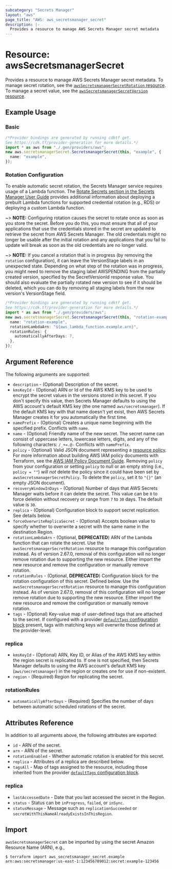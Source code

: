 ```yaml
---
subcategory: "Secrets Manager"
layout: "aws"
page_title: "AWS: aws_secretsmanager_secret"
description: |-
  Provides a resource to manage AWS Secrets Manager secret metadata
---
```


# Resource: awsSecretsmanagerSecret

Provides a resource to manage AWS Secrets Manager secret metadata. To manage secret rotation, see the [`awsSecretsmanagerSecretRotation` resource](/docs/providers/aws/r/secretsmanager_secret_rotation.html). To manage a secret value, see the [`awsSecretsmanagerSecretVersion` resource](/docs/providers/aws/r/secretsmanager_secret_version.html).

## Example Usage

### Basic

```typescript
/*Provider bindings are generated by running cdktf get.
See https://cdk.tf/provider-generation for more details.*/
import * as aws from "./.gen/providers/aws";
new aws.secretsmanagerSecret.SecretsmanagerSecret(this, "example", {
  name: "example",
});

```

### Rotation Configuration

To enable automatic secret rotation, the Secrets Manager service requires usage of a Lambda function. The [Rotate Secrets section in the Secrets Manager User Guide](https://docs.aws.amazon.com/secretsmanager/latest/userguide/rotating-secrets.html) provides additional information about deploying a prebuilt Lambda functions for supported credential rotation (e.g., RDS) or deploying a custom Lambda function.

\~> **NOTE:** Configuring rotation causes the secret to rotate once as soon as you store the secret. Before you do this, you must ensure that all of your applications that use the credentials stored in the secret are updated to retrieve the secret from AWS Secrets Manager. The old credentials might no longer be usable after the initial rotation and any applications that you fail to update will break as soon as the old credentials are no longer valid.

\~> **NOTE:** If you cancel a rotation that is in progress (by removing the `rotation` configuration), it can leave the VersionStage labels in an unexpected state. Depending on what step of the rotation was in progress, you might need to remove the staging label AWSPENDING from the partially created version, specified by the SecretVersionId response value. You should also evaluate the partially rotated new version to see if it should be deleted, which you can do by removing all staging labels from the new version's VersionStage field.

```typescript
/*Provider bindings are generated by running cdktf get.
See https://cdk.tf/provider-generation for more details.*/
import * as aws from "./.gen/providers/aws";
new aws.secretsmanagerSecret.SecretsmanagerSecret(this, "rotation-example", {
  name: "rotation-example",
  rotationLambdaArn: "${aws_lambda_function.example.arn}",
  rotationRules: {
    automaticallyAfterDays: 7,
  },
});

```

## Argument Reference

The following arguments are supported:

* `description` - (Optional) Description of the secret.
* `kmsKeyId` - (Optional) ARN or Id of the AWS KMS key to be used to encrypt the secret values in the versions stored in this secret. If you don't specify this value, then Secrets Manager defaults to using the AWS account's default KMS key (the one named `aws/secretsmanager`). If the default KMS key with that name doesn't yet exist, then AWS Secrets Manager creates it for you automatically the first time.
* `namePrefix` - (Optional) Creates a unique name beginning with the specified prefix. Conflicts with `name`.
* `name` - (Optional) Friendly name of the new secret. The secret name can consist of uppercase letters, lowercase letters, digits, and any of the following characters: `/_+=.@-` Conflicts with `namePrefix`.
* `policy` - (Optional) Valid JSON document representing a [resource policy](https://docs.aws.amazon.com/secretsmanager/latest/userguide/auth-and-access_resource-based-policies.html). For more information about building AWS IAM policy documents with Terraform, see the [AWS IAM Policy Document Guide](https://learn.hashicorp.com/terraform/aws/iam-policy). Removing `policy` from your configuration or setting `policy` to null or an empty string (i.e., `policy = ""`) *will not* delete the policy since it could have been set by `awsSecretsmanagerSecretPolicy`. To delete the `policy`, set it to `"{}"` (an empty JSON document).
* `recoveryWindowInDays` - (Optional) Number of days that AWS Secrets Manager waits before it can delete the secret. This value can be `0` to force deletion without recovery or range from `7` to `30` days. The default value is `30`.
* `replica` - (Optional) Configuration block to support secret replication. See details below.
* `forceOverwriteReplicaSecret` - (Optional) Accepts boolean value to specify whether to overwrite a secret with the same name in the destination Region.
* `rotationLambdaArn` - (Optional, **DEPRECATED**) ARN of the Lambda function that can rotate the secret. Use the `awsSecretsmanagerSecretRotation` resource to manage this configuration instead. As of version 2.67.0, removal of this configuration will no longer remove rotation due to supporting the new resource. Either import the new resource and remove the configuration or manually remove rotation.
* `rotationRules` - (Optional, **DEPRECATED**) Configuration block for the rotation configuration of this secret. Defined below. Use the `awsSecretsmanagerSecretRotation` resource to manage this configuration instead. As of version 2.67.0, removal of this configuration will no longer remove rotation due to supporting the new resource. Either import the new resource and remove the configuration or manually remove rotation.
* `tags` - (Optional) Key-value map of user-defined tags that are attached to the secret. If configured with a provider [`defaultTags` configuration block](https://registry.terraform.io/providers/hashicorp/aws/latest/docs#default_tags-configuration-block) present, tags with matching keys will overwrite those defined at the provider-level.

### replica

* `kmsKeyId` - (Optional) ARN, Key ID, or Alias of the AWS KMS key within the region secret is replicated to. If one is not specified, then Secrets Manager defaults to using the AWS account's default KMS key (`aws/secretsmanager`) in the region or creates one for use if non-existent.
* `region` - (Required) Region for replicating the secret.

### rotationRules

* `automaticallyAfterDays` - (Required) Specifies the number of days between automatic scheduled rotations of the secret.

## Attributes Reference

In addition to all arguments above, the following attributes are exported:

* `id` - ARN of the secret.
* `arn` - ARN of the secret.
* `rotationEnabled` - Whether automatic rotation is enabled for this secret.
* `replica` - Attributes of a replica are described below.
* `tagsAll` - Map of tags assigned to the resource, including those inherited from the provider [`defaultTags` configuration block](https://registry.terraform.io/providers/hashicorp/aws/latest/docs#default_tags-configuration-block).

### replica

* `lastAccessedDate` - Date that you last accessed the secret in the Region.
* `status` - Status can be `inProgress`, `failed`, or `inSync`.
* `statusMessage` - Message such as `replicationSucceeded` or `secretWithThisNameAlreadyExistsInThisRegion`.

## Import

`awsSecretsmanagerSecret` can be imported by using the secret Amazon Resource Name (ARN), e.g.,

```console
$ terraform import aws_secretsmanager_secret.example arn:aws:secretsmanager:us-east-1:123456789012:secret:example-123456
```
